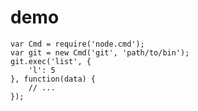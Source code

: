 # demo

	var Cmd = require('node.cmd');
	var git = new Cmd('git', 'path/to/bin');
	git.exec('list', {
		'l': 5
	}, function(data) {
		// ...
	});